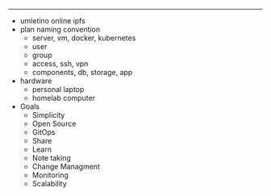 
-----

- umletino online ipfs
- plan naming convention
  - server, vm, docker, kubernetes
  - user
  - group
  - access, ssh, vpn
  - components, db, storage, app
- hardware
  - personal laptop
  - homelab computer
- Goals
  - Simplicity
  - Open Source
  - GitOps
  - Share
  - Learn
  - Note taking
  - Change Managment
  - Monitoring
  - Scalability
